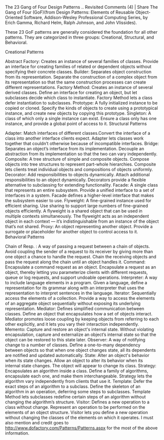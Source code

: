 
The 23 Gang of Four Design Patterns .. Revisited
Comments (4) | Share
The Gang of Four (GoF)(from Design Patterns: Elements of  Reusable Object-Oriented Software, Addison-Wesley Professional Computing Series, by Erich Gamma, Richard Helm, Ralph Johnson, and John Vlissides).

These 23 GoF patterns are generally considered the foundation for all other patterns. They are categorized in three groups: Creational, Structural, and Behavioral.

Creational Patterns

Abstract Factory:  Creates an instance of several families of classes. Provide an interface for creating families of related or dependent objects without specifying their concrete classes.
Builder: Separates object construction from its representation. Separate the construction of a complex object from its representation so that the same construction processes can create different representations.
Factory Method: Creates an instance of several derived classes. Define an interface for creating an object, but let subclasses decide which class to instantiate. Factory Method lets a class defer instantiation to subclasses.
Prototype: A fully initialized instance to be copied or cloned. Specify the kinds of objects to create using a prototypical instance, and create new objects by copying this prototype.
Singleton: A class of which only a single instance can exist. Ensure a class only has one instance, and provide a global point of access to it.
Structural Patterns

Adapter: Match interfaces of different classes.Convert the interface of a class into another interface clients expect. Adapter lets classes work together that couldn’t otherwise because of incompatible interfaces.
Bridge: Separates an object’s interface from its implementation. Decouple an abstraction from its implementation so that the two can vary independently.
Composite: A tree structure of simple and composite objects. Compose objects into tree structures to represent part-whole hierarchies. Composite lets clients treat individual objects and compositions of objects uniformly.
Decorator: Add responsibilities to objects dynamically.  Attach additional responsibilities to an object dynamically. Decorators provide a             flexible alternative to subclassing for extending functionality.
Facade: A single class that represents an entire subsystem. Provide a unified interface to a set of interfaces in a system. Facade defines a higher-level interface that makes the subsystem easier to use.
Flyweight: A fine-grained instance used for efficient sharing. Use sharing to support large numbers of fine-grained objects efficiently. A flyweight is a shared object that can be used in multiple contexts simultaneously. The flyweight acts as an independent object in each context — it’s indistinguishable from an instance of the object that’s not shared.
Proxy: An object representing another object. Provide a surrogate or placeholder for another object to control access to it.
Behavioral Patterns

Chain of Resp. : A way of passing a request between a chain of objects. Avoid coupling the sender of a request to its receiver by giving more than one object a  chance to handle the request. Chain the receiving objects and pass the request along the chain until an object handles it.
Command: Encapsulate a command request as an object. Encapsulate a request as an object, thereby letting you parameterize clients with different requests, queue or log requests, and support undoable operations.
Interpreter: A way to include language elements in a program. Given a language, define a representation for its grammar along with an interpreter that uses the representation to interpret sentences in the language.
Iterator: Sequentially access the elements of a collection. Provide a way to access the elements of an aggregate object sequentially without exposing its underlying representation.
Mediator: Defines simplified communication between classes. Define an object that encapsulates how a set of objects interact. Mediator promotes loose coupling by keeping objects from referring to each other explicitly, and it lets you vary their interaction independently.
Memento: Capture and restore an object's internal state. Without violating encapsulation, capture and externalize an object’s internal state so that the object can be restored to this state later.
Observer: A way of notifying change to a number of classes. Define a one-to-many dependency between objects so that when one object changes state, all its dependents are notified and updated automatically.
State: Alter an object's behavior when its state changes. Allow an object to alter its behavior when its internal state changes. The object will appear to change its class.
Strategy: Encapsulates an algorithm inside a class. Define a family of algorithms, encapsulate each one, and make them interchangeable.            Strategy lets the algorithm vary independently from clients that use it.
Template: Defer the exact steps of an algorithm to a subclass. Define the skeleton of an algorithm in an operation, deferring some steps to subclasses. Template Method lets subclasses redefine certain steps of an algorithm without changing the algorithm’s structure.
Visitor: Defines a new operation to a class without change. Represent an operation to be performed on the elements of an object structure. Visitor lets you define a new operation without changing the classes of the elements on which it operates.
I must also mention and credit goes to http://www.dofactory.com/Patterns/Patterns.aspx for the most of the above information.